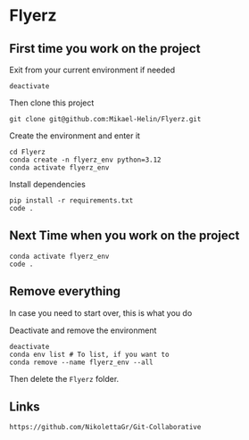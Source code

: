 # Flyerz

## First time you work on the project

Exit from your current environment if needed

    deactivate

Then clone this project

    git clone git@github.com:Mikael-Helin/Flyerz.git

Create the environment and enter it

    cd Flyerz
    conda create -n flyerz_env python=3.12
    conda activate flyerz_env

Install dependencies

    pip install -r requirements.txt
    code .

## Next Time when you work on the project

    conda activate flyerz_env
    code .

## Remove everything

In case you need to start over, this is what you do

Deactivate and remove the environment

    deactivate
    conda env list # To list, if you want to
    conda remove --name flyerz_env --all

Then delete the `Flyerz` folder.

## Links

    https://github.com/NikolettaGr/Git-Collaborative